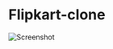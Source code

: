 # Flipkart-clone
![Screenshot](https://github.com/Kantartheking/Flipkart-clone/assets/92145949/b08f5f12-ea95-4686-a9a1-9faef0eb45f9)
